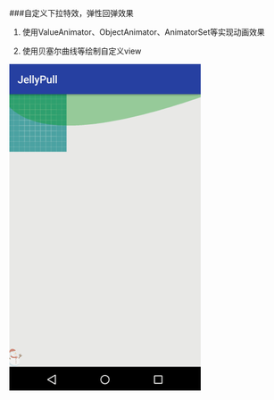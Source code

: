 ###自定义下拉特效，弹性回弹效果

1.	使用ValueAnimator、ObjectAnimator、AnimatorSet等实现动画效果

2.	使用贝塞尔曲线等绘制自定义view

![demo](https://github.com/chyl411/AndroidDemos/blob/master/JellyPull/imgs/jelly.gif)